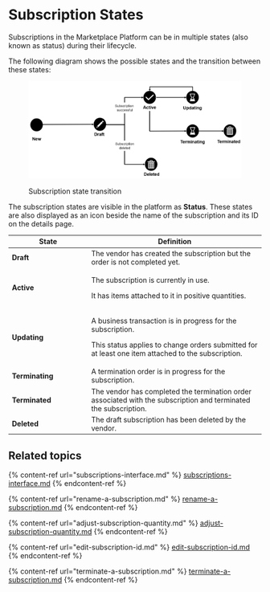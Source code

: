 # Subscription States

Subscriptions in the Marketplace Platform can be in multiple states (also known as status) during their lifecycle.&#x20;

The following diagram shows the possible states and the transition between these states:

<figure><img src="../../../.gitbook/assets/Subscriptions.png" alt=""><figcaption><p>Subscription state transition</p></figcaption></figure>

The subscription states are visible in the platform as **Status**. These states are also displayed as an icon beside the name of the subscription and its ID on the details page.

<table><thead><tr><th width="144">State</th><th>Definition</th></tr></thead><tbody><tr><td><strong>Draft</strong></td><td>The vendor has created the subscription but the order is not completed yet.</td></tr><tr><td><strong>Active</strong></td><td><p>The subscription is currently in use. </p><p></p><p>It has items attached to it in positive quantities.</p></td></tr><tr><td><strong>Updating</strong></td><td><p>A business transaction is in progress for the subscription. </p><p></p><p>This status applies to change orders submitted for at least one item attached to the subscription.</p></td></tr><tr><td><strong>Terminating</strong></td><td>A termination order is in progress for the subscription.</td></tr><tr><td><strong>Terminated</strong></td><td>The vendor has completed the termination order associated with the subscription and terminated the subscription.</td></tr><tr><td><strong>Deleted</strong></td><td>The draft subscription has been deleted by the vendor.</td></tr></tbody></table>

## Related topics

{% content-ref url="subscriptions-interface.md" %}
[subscriptions-interface.md](subscriptions-interface.md)
{% endcontent-ref %}

{% content-ref url="rename-a-subscription.md" %}
[rename-a-subscription.md](rename-a-subscription.md)
{% endcontent-ref %}

{% content-ref url="adjust-subscription-quantity.md" %}
[adjust-subscription-quantity.md](adjust-subscription-quantity.md)
{% endcontent-ref %}

{% content-ref url="edit-subscription-id.md" %}
[edit-subscription-id.md](edit-subscription-id.md)
{% endcontent-ref %}

{% content-ref url="terminate-a-subscription.md" %}
[terminate-a-subscription.md](terminate-a-subscription.md)
{% endcontent-ref %}

